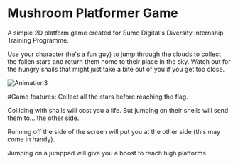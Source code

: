 # Mushroom Platformer Game

A simple 2D platform game created for Sumo Digital's Diversity Internship Training Programme. 

Use your character (he's a fun guy) to jump through the clouds to collect the fallen stars and return them home to their place in the sky. Watch out for the hungry snails that might just take a bite out of you if you get too close. 

![Animation3](https://user-images.githubusercontent.com/67464240/197212174-7c60a859-4853-4a01-af37-296b643cb0ed.gif)

#Game features:
Collect all the stars before reaching the flag. 

Colliding with snails will cost you a life. But jumping on their shells will send them to... the other side.

Running off the side of the screen will put you at the other side (this may come in handy). 

Jumping on a jumppad will give you a boost to reach high platforms.

